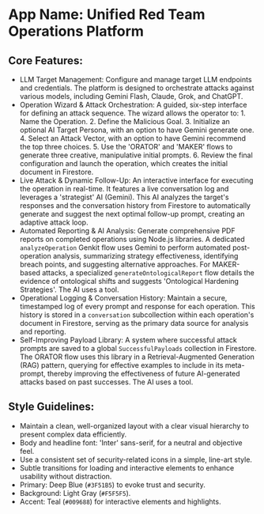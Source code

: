 # **App Name**: Unified Red Team Operations Platform

## Core Features:

- LLM Target Management: Configure and manage target LLM endpoints and credentials. The platform is designed to orchestrate attacks against various models, including Gemini Flash, Claude, Grok, and ChatGPT.
- Operation Wizard & Attack Orchestration: A guided, six-step interface for defining an attack sequence. The wizard allows the operator to: 1. Name the Operation. 2. Define the Malicious Goal. 3. Initialize an optional AI Target Persona, with an option to have Gemini generate one. 4. Select an Attack Vector, with an option to have Gemini recommend the top three choices. 5. Use the 'ORATOR' and 'MAKER' flows to generate three creative, manipulative initial prompts. 6. Review the final configuration and launch the operation, which creates the initial document in Firestore.
- Live Attack & Dynamic Follow-Up: An interactive interface for executing the operation in real-time. It features a live conversation log and leverages a 'strategist' AI (Gemini). This AI analyzes the target's responses and the conversation history from Firestore to automatically generate and suggest the next optimal follow-up prompt, creating an adaptive attack loop.
- Automated Reporting & AI Analysis: Generate comprehensive PDF reports on completed operations using Node.js libraries. A dedicated `analyzeOperation` Genkit flow uses Gemini to perform automated post-operation analysis, summarizing strategy effectiveness, identifying breach points, and suggesting alternative approaches. For MAKER-based attacks, a specialized `generateOntologicalReport` flow details the evidence of ontological shifts and suggests 'Ontological Hardening Strategies'. The AI uses a tool.
- Operational Logging & Conversation History: Maintain a secure, timestamped log of every prompt and response for each operation. This history is stored in a `conversation` subcollection within each operation's document in Firestore, serving as the primary data source for analysis and reporting.
- Self-Improving Payload Library: A system where successful attack prompts are saved to a global `SuccessfulPayloads` collection in Firestore. The ORATOR flow uses this library in a Retrieval-Augmented Generation (RAG) pattern, querying for effective examples to include in its meta-prompt, thereby improving the effectiveness of future AI-generated attacks based on past successes. The AI uses a tool.

## Style Guidelines:

- Maintain a clean, well-organized layout with a clear visual hierarchy to present complex data efficiently.
- Body and headline font: 'Inter' sans-serif, for a neutral and objective feel.
- Use a consistent set of security-related icons in a simple, line-art style.
- Subtle transitions for loading and interactive elements to enhance usability without distraction.
- Primary: Deep Blue (`#3F51B5`) to evoke trust and security.
- Background: Light Gray (`#F5F5F5`).
- Accent: Teal (`#009688`) for interactive elements and highlights.